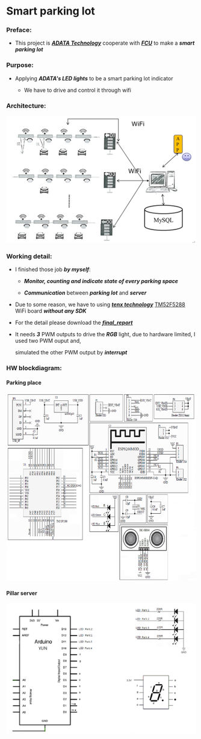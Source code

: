 # Smart parking lot

### Preface:

* This project is ***[ADATA Technology](https://www.adata.com/)*** cooperate with ***[FCU](http://www.fcu.edu.tw/wSite/mp?mp=1)*** to make a ***smart parking lot***

### Purpose:
  
* Applying ***ADATA's LED lights*** to be a smart parking lot indicator

  * We have to drive and control it through wifi

### Architecture:

![Architecture](/img/architecture.jpg)

### Working detail:

* I finished those job ***by myself***:

  * ***Monitor, counting  and indicate state of every parking space***
  
  * ***Communication*** between ***parking lot*** and ***server***

* Due to some reason, we have to using ***[tenx technology](https://www.tenx.com.tw/)*** [TM52F5288](https://www.tenx.com.tw/product_detail.aspx?ProductID=309) WiFi board ***without any SDK***

* For the detail please download the ***[final_report](https://github.com/ihunhh/Smart_parking_lot/raw/master/final_report.docx)***

* It needs ***3*** PWM outputs to drive the ***RGB*** light, due to hardware limited, I used two PWM ouput and, 

  simulated the other PWM output by ***interrupt*** 
  
### HW blockdiagram:

#### Parking place

<img src="/img/HWblockdiagram/HW_blockdiagram_PKP.png" height="500">

#### Pillar server

![Pillar](/img/HWblockdiagram/HW_diagram_Pillar.png)
  
 
 
 



  


